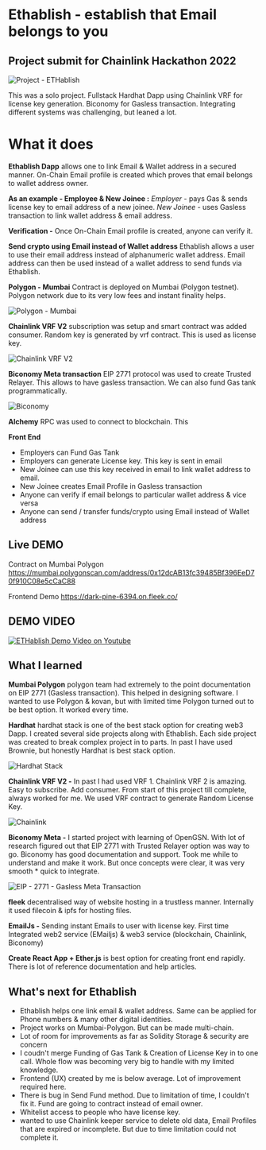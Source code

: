 # Ethablish - establish that Email belongs to you
## Project submit for Chainlink Hackathon 2022

![Project - ETHablish](https://user-images.githubusercontent.com/8952786/170780919-c2bebfdd-9d47-42bc-91a3-0b8ff94f1fbe.png)

This was a solo project. Fullstack Hardhat Dapp using Chainlink VRF for license key generation. Biconomy for Gasless transaction. Integrating different systems was challenging, but leaned a lot.


# What it does
**Ethablish Dapp** allows one to link Email & Wallet address in a secured manner. On-Chain Email profile is created which proves that email belongs to wallet address owner. 

**As an example - Employee & New Joinee :**
_Employer_ - pays Gas & sends license key to email address of a new joinee. 
_New Joinee_ - uses Gasless transaction to link wallet address & email address. 

**Verification -** Once On-Chain Email profile is created, anyone can verify it. 

**Send crypto using Email instead of Wallet address** Ethablish allows a user to use their email address instead of alphanumeric wallet address. Email address can then be used instead of a wallet address to send funds via Ethablish.

**Polygon - Mumbai** Contract is deployed on Mumbai (Polygon testnet). Polygon network due to its very low fees and instant finality helps.

![Polygon - Mumbai](https://user-images.githubusercontent.com/8952786/170780866-08fc6c9a-2f65-45f6-904b-ddffd3b0b779.jpg)

**Chainlink VRF V2** subscription was setup and smart contract was added consumer. Random key is generated by vrf contract. This is used as license key. 

![Chainlink VRF V2](https://user-images.githubusercontent.com/8952786/170780870-bde70d1f-1f58-478f-b88e-f0f56f36aa61.png)

**Biconomy Meta transaction** EIP 2771 protocol was used to create Trusted Relayer. This allows to have gasless transaction. We can also fund Gas tank programmatically.

![Biconomy](https://user-images.githubusercontent.com/8952786/170780868-293a98dc-e6b6-443d-8ed5-5bafbac153e6.png)

**Alchemy** RPC was used to connect to blockchain. This

**Front End** 
- Employers can Fund Gas Tank
- Employers can generate License key. This key is sent in email
- New Joinee can use this key received in email to link wallet address to email.
- New Joinee creates Email Profile in Gasless transaction
- Anyone can verify if email belongs to particular wallet address & vice versa
- Anyone can send / transfer funds/crypto using Email instead of Wallet address

## Live DEMO

Contract on Mumbai Polygon
https://mumbai.polygonscan.com/address/0x12dcAB13fc39485Bf396EeD70f910C08e5cCaC88

Frontend Demo
https://dark-pine-6394.on.fleek.co/

## DEMO VIDEO

[![ETHablish Demo Video on Youtube](https://user-images.githubusercontent.com/8952786/170785690-9a156ff1-dc50-4b6f-a6aa-6de6160c4b13.jpg)](https://www.youtube.com/watch?v=aTXmCYxTbWA)


## What I learned
**Mumbai Polygon** polygon team had extremely to the point documentation on EIP 2771 (Gasless transaction). This helped in designing software. I wanted to use Polygon & kovan, but with limited time Polygon turned out to be best option. It worked every time. 

**Hardhat** hardhat stack is one of the best stack option for creating web3 Dapp. I created several side projects along with Ethablish. Each side project was created to break complex project in to parts. In past I have used Brownie, but honestly Hardhat is best stack option.

![Hardhat Stack](https://user-images.githubusercontent.com/8952786/170780871-1ada35b2-da74-4045-935a-db1ce64152d9.jpg)


**Chainlink VRF V2 -** In past I had used VRF 1. Chainlink VRF 2 is amazing. Easy to subscribe. Add consumer. From start of this project till complete, always worked for me. We used VRF contract to generate Random License Key.

![Chainlink](https://user-images.githubusercontent.com/8952786/170781309-8624e5a1-8faa-4a7c-9666-570bd3ec5434.png)

**Biconomy Meta -** I started project with learning of OpenGSN. With lot of research figured out that EIP 2771 with Trusted Relayer option was way to go. Biconomy has good documentation and support.  Took me while to understand and make it work. But once concepts were clear, it was very smooth * quick to integrate. 

![EIP - 2771 - Gasless Meta Transaction](https://user-images.githubusercontent.com/8952786/170781316-4964ab10-88aa-4098-ae1d-13c5997cb3b8.png)


**fleek** decentralised way of website hosting in a trustless manner. Internally it used filecoin & ipfs for hosting files.

**EmailJs -** Sending instant Emails to user with license key. First time Integrated web2 service (EMailjs) & web3 service (blockchain, Chainlink, Biconomy)
 
**Create React App + Ether.js** is best option for creating front end rapidly. There is lot of reference documentation and help articles.

## What's next for Ethablish
- Ethablish helps one link email & wallet address. Same can be applied for Phone numbers & many other digital identities.
- Project works on Mumbai-Polygon. But can be made multi-chain.
- Lot of room for improvements as far as Solidity Storage & security are concern
- I coudn't merge Funding of Gas Tank & Creation of License Key in to one call. Whole flow was becoming very big to handle with my limited knowledge. 
- Frontend (UX) created by me is below average. Lot of improvement required here.
- There is bug in Send Fund method. Due to limitation of time, I couldn't fix it. Fund are going to contract instead of email owner.
- Whitelist access to people who have license key.
- wanted to use Chainlink keeper service to delete old data, Email Profiles that are expired or incomplete. But due to time limitation could not complete it.

